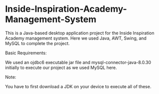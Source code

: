 # Inside-Inspiration-Academy-Management-System
This is a Java-based desktop application project for the Inside Inspiration Academy management system. Here we used Java, AWT, Swing, and MySQL to complete the project.

Basic Requirements:

We used an ojdbc6 executable jar file and mysql-connector-java-8.0.30 initially to execute our project as we used MySQL here.

Note:

You have to first download a JDK on your device to execute all of these.
